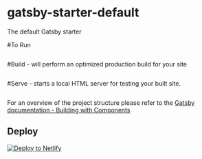 # gatsby-starter-default
The default Gatsby starter

#To Run

```$ gatsby develop
```
#Build - will perform an optimized production build for your site

```$ gatsby build
```

#Serve - starts a local HTML server for testing your built site.
```$ gatsby serve
```
For an overview of the project structure please refer to the [Gatsby documentation - Building with Components](https://www.gatsbyjs.org/docs/building-with-components/)


## Deploy

[![Deploy to Netlify](https://www.netlify.com/img/deploy/button.svg)](https://app.netlify.com/start/deploy?repository=https://github.com/gatsbyjs/gatsby-starter-default)

